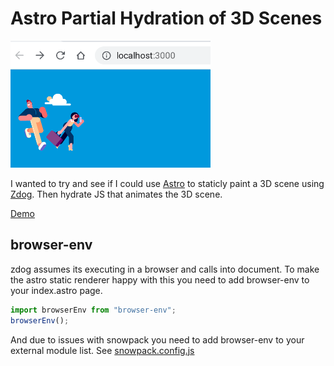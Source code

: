 # Astro Partial Hydration of 3D Scenes

![](./Demo.png)

I wanted to try and see if I could use [Astro](https://astro.build) to staticly paint a 3D scene using [Zdog](https://zzz.dog/). Then hydrate JS that animates the 3D scene.

[Demo](./src/components/Demo.jsx)

## browser-env

zdog assumes its executing in a browser and calls into document. To make the astro static renderer happy with this you need to add browser-env to your index.astro page.

```typescript
import browserEnv from "browser-env";
browserEnv();
```

And due to issues with snowpack you need to add browser-env to your external module list. See [snowpack.config.js](./snowpack.config.js)
